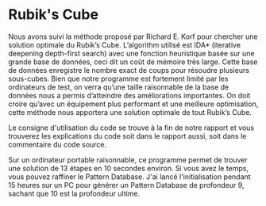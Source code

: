 # Rubik's Cube

Nous avons suivi la méthode proposé par Richard E. Korf pour chercher une solution optimale du Rubik’s Cube. L’algorithm utilisé est IDA* (iterative deepening depth-first search) avec une fonction heuristique basée sur une grande base de données, ceci dit un coût de mémoire très large. Cette base de données enregistre le nombre exact de coups pour résoudre plusieurs sous-cubes. Bien que notre programme est fortement limité par les ordinateurs de test, on verra qu’une taille raisonnable de la base de données nous a permis d’atteindre des améliorations importantes. On doit croire qu’avec un équipement plus performant et une meilleure optimisation, cette méthode nous apportera une solution optimale de tout Rubik’s Cube.

Le consigne d'utilisation du code se trouve à la fin de notre rapport et vous trouverez les explications du code soit dans le rapport aussi, soit dans le commentaire du code source.

Sur un ordinateur portable raisonnable, ce programme permet de trouver une solution de 13 étapes en 10 secondes environ. Si vous avez le temps, vous pouvez raffiner le Pattern Database. J'ai lancé l'initialisation pendant 15 heures sur un PC pour générer un Pattern Database de profondeur 9, sachant que 10 est la profondeur ultime.
